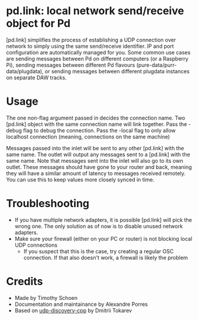# pd.link: local network send/receive object for Pd
\[pd.link] simplifies the process of establishing a UDP connection over network to simply using the same send/receive identifier. IP and port configuration are automatically managed for you.
Some common use cases are sending messages between Pd on different computers (or a Raspberry Pi), sending messages between different Pd flavours (pure-data/purr-data/plugdata), or sending messages between different plugdata instances on separate DAW tracks.

# Usage
The one non-flag argument passed in decides the connection name. Two \[pd.link] object with the same connection name will link together.
Pass the -debug flag to debug the connection.
Pass the -local flag to only allow localhost connection (meaning, connections on the same machine)

Messages passed into the inlet will be sent to any other \[pd.link] with the same name.
The outlet will output any messages sent to a \[pd.link] with the same name.
Note that messages sent into the inlet will also go to its own outlet. These messages should have gone to your router and back, meaning they will have a similar amount of latency to messages received remotely. You can use this to keep values more closely synced in time.

# Troubleshooting
- If you have multiple network adapters, it is possible \[pd.link] will pick the wrong one. The only solution as of now is to disable unused network adapters.
- Make sure your firewall (either on your PC or router) is not blocking local UDP connections
  - If you suspect that this is the case, try creating a regular OSC connection. If that also doesn't work, a firewall is likely the problem

# Credits
- Made by Timothy Schoen
- Documentation and maintainance by Alexandre Porres
- Based on [udp-discovery-cpp](https://github.com/truvorskameikin/udp-discovery-cpp) by Dmitrii Tokarev
